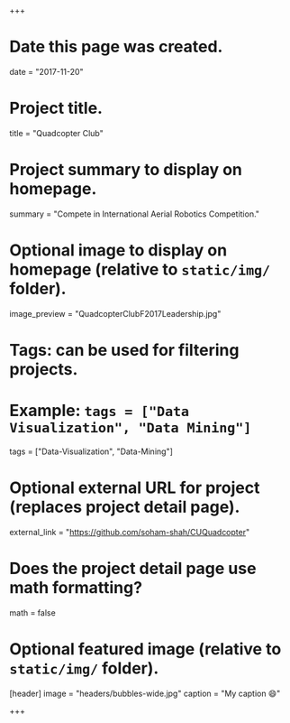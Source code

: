 +++
# Date this page was created.
date = "2017-11-20"

# Project title.
title = "Quadcopter Club"

# Project summary to display on homepage.
summary = "Compete in International Aerial Robotics Competition."

# Optional image to display on homepage (relative to `static/img/` folder).
image_preview = "QuadcopterClubF2017Leadership.jpg"

# Tags: can be used for filtering projects.
# Example: `tags = ["Data Visualization", "Data Mining"]`
tags = ["Data-Visualization", "Data-Mining"]

# Optional external URL for project (replaces project detail page).
external_link = "https://github.com/soham-shah/CUQuadcopter"

# Does the project detail page use math formatting?
math = false

# Optional featured image (relative to `static/img/` folder).
[header]
image = "headers/bubbles-wide.jpg"
caption = "My caption :smile:"

+++
